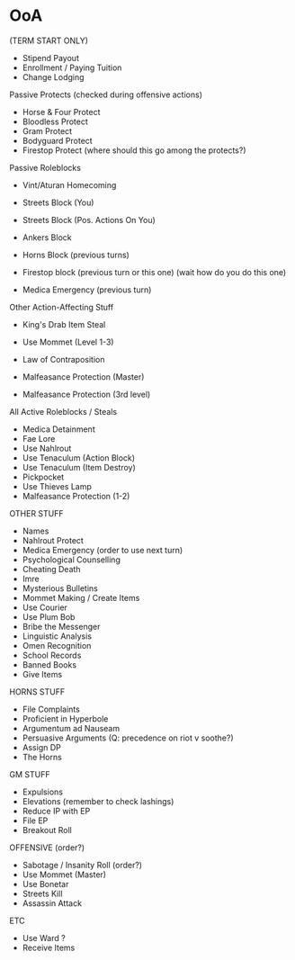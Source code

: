 # OoA

(TERM START ONLY)

- Stipend Payout
- Enrollment / Paying Tuition
- Change Lodging

Passive Protects (checked during offensive actions)

- Horse & Four Protect
- Bloodless Protect
- Gram Protect
- Bodyguard Protect
- Firestop Protect (where should this go among the protects?)

Passive Roleblocks

- Vint/Aturan Homecoming
- Streets Block (You)
- Streets Block (Pos. Actions On You)
- Ankers Block

- Horns Block (previous turns)
- Firestop block (previous turn or this one) (wait how do you do this one)
- Medica Emergency (previous turn)

Other Action-Affecting Stuff

- King's Drab Item Steal

- Use Mommet (Level 1-3)

- Law of Contraposition

- Malfeasance Protection (Master)

- Malfeasance Protection (3rd level)

All Active Roleblocks / Steals

- Medica Detainment
- Fae Lore
- Use Nahlrout
- Use Tenaculum (Action Block)
- Use Tenaculum (Item Destroy)
- Pickpocket
- Use Thieves Lamp
- Malfeasance Protection (1-2)

OTHER STUFF

- Names
- Nahlrout Protect
- Medica Emergency (order to use next turn)
- Psychological Counselling
- Cheating Death
- Imre
- Mysterious Bulletins
- Mommet Making / Create Items
- Use Courier
- Use Plum Bob
- Bribe the Messenger
- Linguistic Analysis
- Omen Recognition
- School Records
- Banned Books
- Give Items

HORNS STUFF

- File Complaints
- Proficient in Hyperbole
- Argumentum ad Nauseam
- Persuasive Arguments (Q: precedence on riot v soothe?)
- Assign DP
- The Horns

GM STUFF

- Expulsions
- Elevations (remember to check lashings)
- Reduce IP with EP
- File EP
- Breakout Roll

OFFENSIVE (order?)

- Sabotage / Insanity Roll (order?)
- Use Mommet (Master)
- Use Bonetar
- Streets Kill
- Assassin Attack

ETC

- Use Ward ?
- Receive Items
